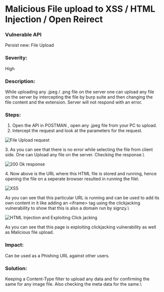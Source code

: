 # Malicious File upload to XSS / HTML Injection / Open Reirect

### Vulnerable API

Persist new: File Upload

### Severity:

High

### Description:

While uploading any .jpeg / .png file on the server one can upload any file on the server by intercepting the file by burp suite and then changing the file content and the extension. Server will not respond with an error.

### Steps:

1. Open the API in POSTMAN , open any .jpeg file from your PC to upload.
2. Intercept the request and look at the parameters for the request.

![File Upload request](https://lh4.googleusercontent.com/SITF-LTMedplPH68PxtJef3RkfLUF4-q4nsziTHKs\_mM8043edFhStWW84cgYHvqNrrSsmEKmKAkqJK1iXGbYgmz6uLcN72M2U3W8s93EDC1ly9PciGQl3D6C66v-bLbNevttG\_O)

3\. As you can see that there is no error while selecting the file from client side. One can Upload any file on the server. Checking the response.\


![200 Ok response](https://lh3.googleusercontent.com/abEBizXJR-KsSSbIvQ2A3XxcMt6wgt7ZXlQVQ-t5Lb4z4LmAYQSUsuynJjIlCS9zTOGrD-795LVa0wS0OrCPvHpbWGjyj8Zo9Sp\_LF\_LdmvIGLmKREsvuTSSoTUMshouEufJSOny)

4\. Now above is the URL where this HTML file is stored and running, hence opening the file on a seperate browser resulted in running the file\


![XSS](https://lh6.googleusercontent.com/tK\_jg9qJZCbSmNjtxslXmmFSf6TqPH2uOZ5mVi9uDNQ7sl-y6v97av9vPhpnchkWtCo9KxCljM2ssznA-TPRzMCZ4d\_I8eZWHyOomfP4R\_e1\_kPndSbGMYuWhlBzps7dD9IUAu0Q)

As you can see that this particular URL is running and can be used to add its own content in it like adding an \<iframe> tag using the clickjacking vulnerability to show that this is also a domain run by signzy.\


![HTML Injection and Exploiting Click jacking ](https://lh3.googleusercontent.com/kMnPwSpq7NxJgFFkW2tnl7aozP-LVALifFFOtoq2icrhtpbg\_SHJvBE7SQPqZaKV3KPZB-szUvFnpasXq9vO0LAwxVaqvkans3J9BIyxlNHZsAMTQLmtEFyzp1HFRfDYWKjoIDRr)

As you can see that this page is exploiting clickjacking vulnerability as well as Malicious file upload.

### Impact:

Can be used as a Phishing URL against other users.

### Solution:

Keeping a Content-Type filter to upload any data and for confirming the same for any image file. Also checking the meta data for the same.\
